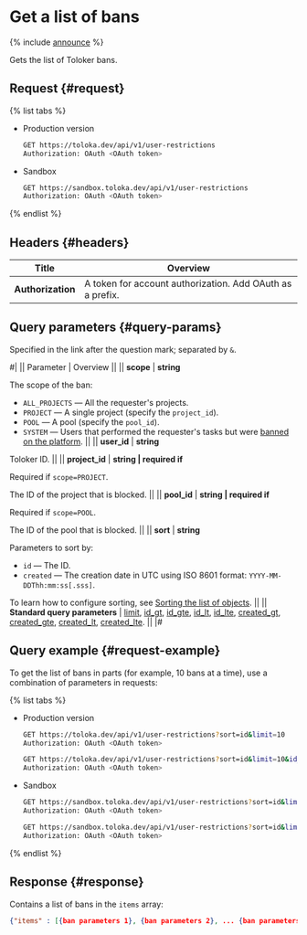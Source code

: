 # Get a list of bans

{% include [announce](../_includes/announce.md) %}

Gets the list of Toloker bans.

## Request {#request}

{% list tabs %}

- Production version

    ```bash
    GET https://toloka.dev/api/v1/user-restrictions
    Authorization: OAuth <OAuth token>
    ```

- Sandbox

    ```bash
    GET https://sandbox.toloka.dev/api/v1/user-restrictions
    Authorization: OAuth <OAuth token>
    ```

{% endlist %}

## Headers {#headers}

Title | Overview
----- | -----
**Authorization** | A token for account authorization. Add OAuth as a prefix.

## Query parameters {#query-params}

Specified in the link after the question mark; separated by `&`.

#|
|| Parameter | Overview ||
|| **scope** | **string**

The scope of the ban:

- `ALL_PROJECTS` — All the requester's projects.
- `PROJECT` — A single project (specify the `project_id`).
- `POOL` — A pool (specify the `pool_id`).
- `SYSTEM` — Users that performed the requester's tasks but were [banned on the platform](../../guide/concepts/ban.md#ban__ban-platform). ||
|| **user_id** | **string**

Toloker ID. ||
|| **project_id** | **string \| required if**

Required if `scope=PROJECT`.

The ID of the project that is blocked. ||
|| **pool_id** | **string \| required if**

Required if `scope=POOL`.

The ID of the pool that is blocked. ||
|| **sort** | **string**

Parameters to sort by:

- `id` — The ID.
- `created` — The creation date in UTC using ISO 8601 format: `YYYY-MM-DDThh:mm:ss[.sss]`.

To learn how to configure sorting, see [Sorting the list of objects](sorting.md). ||
|| **Standard query parameters** |
[limit](./standard-query-parameters.md#limit), [id_gt](./standard-query-parameters.md#id_gt), [id_gte](./standard-query-parameters.md#id_gte), [id_lt](./standard-query-parameters.md#id_lt), [id_lte](./standard-query-parameters.md#id_lte), [created_gt](./standard-query-parameters.md#created_gt), [created_gte](./standard-query-parameters.md#created_gte), [created_lt](./standard-query-parameters.md#created_lt), [created_lte](./standard-query-parameters.md#created_lte). ||
|#

## Query example {#request-example}

To get the list of bans in parts (for example, 10 bans at a time), use a combination of parameters in requests:

{% list tabs %}

- Production version

    ```bash
    GET https://toloka.dev/api/v1/user-restrictions?sort=id&limit=10
    Authorization: OAuth <OAuth token>
    ```

    ```bash
    GET https://toloka.dev/api/v1/user-restrictions?sort=id&limit=10&id_gt=<id last ban from the answer to the previous query>
    Authorization: OAuth <OAuth token>
    ```

- Sandbox

    ```bash
    GET https://sandbox.toloka.dev/api/v1/user-restrictions?sort=id&limit=10
    Authorization: OAuth <OAuth token>
    ```

    ```bash
    GET https://sandbox.toloka.dev/api/v1/user-restrictions?sort=id&limit=10&id_gt=<id last ban from the answer to the previous query>
    Authorization: OAuth <OAuth token>
    ```

{% endlist %}

## Response {#response}

Contains a list of bans in the `items` array:

```json
{"items" : [{ban parameters 1}, {ban parameters 2}, ... {ban parameters n}], "has_more": true}
```